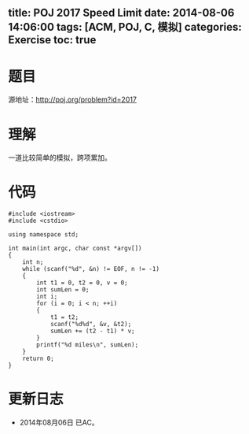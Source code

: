 ﻿title: POJ 2017 Speed Limit
date: 2014-08-06 14:06:00
tags: [ACM, POJ, C, 模拟]
categories: Exercise
toc: true
---
# 题目
源地址：http://poj.org/problem?id=2017

# 理解
一道比较简单的模拟，跨项累加。

<!-- more -->

# 代码
```
#include <iostream>
#include <cstdio>

using namespace std;

int main(int argc, char const *argv[])
{
    int n;
    while (scanf("%d", &n) != EOF, n != -1)
    {
        int t1 = 0, t2 = 0, v = 0;
        int sumLen = 0;
        int i;
        for (i = 0; i < n; ++i)
        {
            t1 = t2;
            scanf("%d%d", &v, &t2);
            sumLen += (t2 - t1) * v;
        }
        printf("%d miles\n", sumLen);
    }
    return 0;
}
```
	
# 更新日志
- 2014年08月06日 已AC。